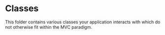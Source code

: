Classes
=======


This folder contains various classes your application interacts with which do not otherwise fit within the MVC paradigm.
